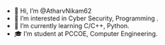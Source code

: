 - 👋 Hi, I’m @AtharvNikam62
- 👀 I’m interested in Cyber Security, Programming .
- 🌱 I’m currently learning C/C++, Python.
- 🎓 I’m student at PCCOE, Computer Engineering.

<!---
AtharvNikam62/AtharvNikam62 is a ✨ special ✨ repository because its `README.md` (this file) appears on your GitHub profile.
You can click the Preview link to take a look at your changes.
--->

